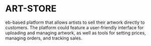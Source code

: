 # ART-STORE
eb-based platform that allows artists to sell their artwork directly to customers. The platform could feature a user-friendly interface for uploading and managing artwork, as well as tools for setting prices, managing orders, and tracking sales.

